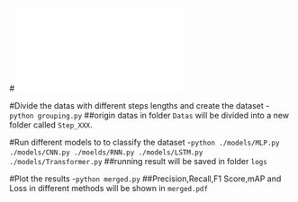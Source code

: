 #![Final result](merged.pdf "Final result")

#Divide the datas with different steps lengths and create the dataset
-`python grouping.py` 
##origin datas in folder `Datas` will be divided into a new folder called `Step_XXX`.

#Run different models to to classify the dataset
-`python ./models/MLP.py ./models/CNN.py ./moelds/RNN.py ./models/LSTM.py ./models/Transformer.py`
##running result will be saved in folder `logs`

#Plot the results
-`python merged.py`
##Precision,Recall,F1 Score,mAP and Loss in different methods will be shown in `merged.pdf`
